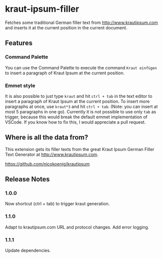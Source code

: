 # kraut-ipsum-filler

Fetches some traditional German filler text from http://www.krautipsum.com and inserts it at the current position in the current document.

## Features

### Command Palette

You can use the Command Palette to execute the command `Kraut einfügen` to insert a paragraph of Kraut Ipsum at the current position.

### Emmet style

It is also possible to just type `kraut` and hit `ctrl + tab` in the text editor to insert a paragraph of Kraut Ipsum at the current position.
To insert more paragraphs at once, use `kraut*3` and hit `ctrl + tab`. (Note: you can insert at most 5 paragraphs in one go). Currently it is not possible to use only `tab` as trigger, because
this would break the default emmet implementation of VSCode. If you know how to fix this, I would appreciate a pull request.

## Where is all the data from?

This extension gets its filler texts from the great Kraut Ipsum German Filler Text Generator at
<a href="http://www.krautipsum.com">http://www.krautipsum.com</a>.

<a href="https://github.com/nicokoenig/krautipsum">https://github.com/nicokoenig/krautipsum</a>

## Release Notes

### 1.0.0

Now shortcut (ctrl + tab) to trigger kraut generation.

### 1.1.0

Adapt to krautipsum.com URL and protocol changes. Add error logging.

### 1.1.1

Update dependencies.

